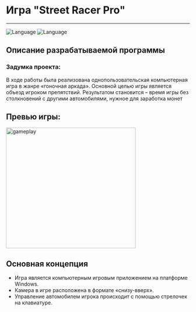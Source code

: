 # Игра "Street Racer Pro"
---
![Language](https://img.shields.io/badge/-C%23-blue)    ![Language](https://img.shields.io/badge/-WinForms-important)

## Описание разрабатываемой программы

### Задумка проекта:
В ходе работы была реализована однопользовательская компьютерная игра в жанре «гоночная аркада». Основной целью игры является объезд игроком препятствий. Результатом становится – время игры без столкновений с другими автомобилями, нужное для заработка монет

## Превью игры:
<img src="assets/gameplay.gif" width="355" height="330" alt="gameplay"/>

## Основная концепция
- Игра является компьютерным игровым приложением на платформе Windows.
- Камера в игре расположена в формате «снизу-вверх».
- Управление автомобилем игрока происходит с помощью стрелочек на клавиатуре.
